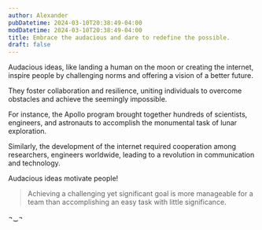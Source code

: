 ```yaml
---
author: Alexander
pubDatetime: 2024-03-10T20:38:49-04:00
modDatetime: 2024-03-10T20:38:49-04:00
title: Embrace the audacious and dare to redefine the possible.
draft: false
---
```


Audacious ideas, like landing a human on the moon or creating the internet, inspire people by challenging norms and offering a vision of a better future.

They foster collaboration and resilience, uniting individuals to overcome obstacles and achieve the seemingly impossible.

For instance, the Apollo program brought together hundreds of scientists, engineers, and astronauts to accomplish the monumental task of lunar exploration.

Similarly, the development of the internet required cooperation among researchers, engineers worldwide, leading to a revolution in communication and technology.

Audacious ideas motivate people!

> Achieving a challenging yet significant goal is more manageable for a team than accomplishing an easy task with little significance.

¬‿¬
